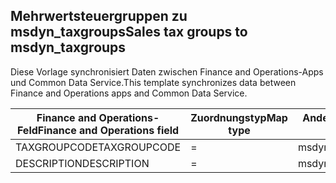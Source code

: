 ## <a name="sales-tax-groups-to-msdyn_taxgroups"></a><span data-ttu-id="2bde4-101">Mehrwertsteuergruppen zu msdyn_taxgroups</span><span class="sxs-lookup"><span data-stu-id="2bde4-101">Sales tax groups to msdyn_taxgroups</span></span>

<span data-ttu-id="2bde4-102">Diese Vorlage synchronisiert Daten zwischen Finance and Operations-Apps und Common Data Service.</span><span class="sxs-lookup"><span data-stu-id="2bde4-102">This template synchronizes data between Finance and Operations apps and Common Data Service.</span></span>

<span data-ttu-id="2bde4-103">Finance and Operations-Feld</span><span class="sxs-lookup"><span data-stu-id="2bde4-103">Finance and Operations field</span></span> | <span data-ttu-id="2bde4-104">Zuordnungstyp</span><span class="sxs-lookup"><span data-stu-id="2bde4-104">Map type</span></span> | <span data-ttu-id="2bde4-105">Anderes Dynamics 365-Feld</span><span class="sxs-lookup"><span data-stu-id="2bde4-105">Other Dynamics 365 field</span></span> | <span data-ttu-id="2bde4-106">Standardwert</span><span class="sxs-lookup"><span data-stu-id="2bde4-106">Default value</span></span>
---|---|---|---
<span data-ttu-id="2bde4-107">TAXGROUPCODE</span><span class="sxs-lookup"><span data-stu-id="2bde4-107">TAXGROUPCODE</span></span> | = | <span data-ttu-id="2bde4-108">msdyn_name</span><span class="sxs-lookup"><span data-stu-id="2bde4-108">msdyn_name</span></span> | 
<span data-ttu-id="2bde4-109">DESCRIPTION</span><span class="sxs-lookup"><span data-stu-id="2bde4-109">DESCRIPTION</span></span> | = | <span data-ttu-id="2bde4-110">msdyn_description</span><span class="sxs-lookup"><span data-stu-id="2bde4-110">msdyn_description</span></span> | 
